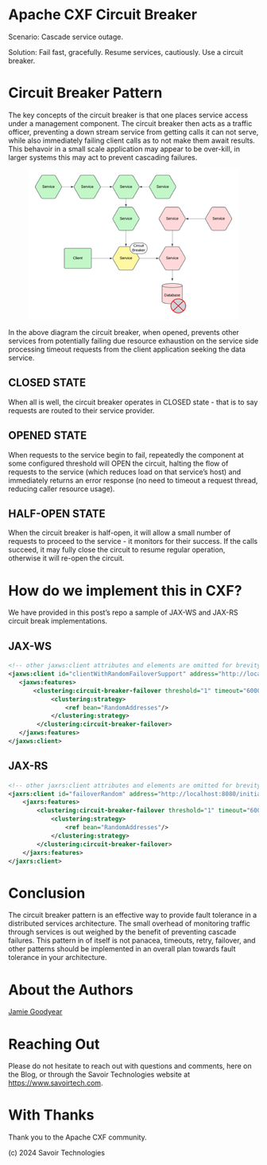 # Apache CXF Circuit Breaker

Scenario: Cascade service outage.

Solution: Fail fast, gracefully. Resume services, cautiously. Use a
circuit breaker.

# Circuit Breaker Pattern

The key concepts of the circuit breaker is that one places service
access under a management component. The circuit breaker then acts as a
traffic officer, preventing a down stream service from getting calls it
can not serve, while also immediately failing client calls as to not
make them await results. This behavoir in a small scale application may
appear to be over-kill, in larger systems this may act to prevent
cascading failures.

<figure>
<img src="./assets/images/IntroduceCB.png" alt="IntroduceCB" />
</figure>

In the above diagram the circuit breaker, when opened, prevents other
services from potentially failing due resource exhaustion on the service
side processing timeout requests from the client application seeking the
data service.

## CLOSED STATE

When all is well, the circuit breaker operates in CLOSED state - that is
to say requests are routed to their service provider.

## OPENED STATE

When requests to the service begin to fail, repeatedly the component at
some configured threshold will OPEN the circuit, halting the flow of
requests to the service (which reduces load on that service’s host) and
immediately returns an error response (no need to timeout a request
thread, reducing caller resource usage).

## HALF-OPEN STATE

When the circuit breaker is half-open, it will allow a small number of
requests to proceed to the service - it monitors for their success. If
the calls succeed, it may fully close the circuit to resume regular
operation, otherwise it will re-open the circuit.

# How do we implement this in CXF?

We have provided in this post’s repo a sample of JAX-WS and JAX-RS
circuit break implementations.

## JAX-WS

``` xml
<!-- other jaxws:client attributes and elements are omitted for brevity -->
<jaxws:client id="clientWithRandomFailoverSupport" address="http://localhost:8080/initialAddress">
   <jaxws:features>
       <clustering:circuit-breaker-failover threshold="1" timeout="60000">
            <clustering:strategy>
                <ref bean="RandomAddresses"/>
            </clustering:strategy>
        </clustering:circuit-breaker-failover>
   </jaxws:features>
</jaxws:client>
```

## JAX-RS

``` xml
<!-- other jaxrs:client attributes and elements are omitted for brevity -->
<jaxrs:client id="failoverRandom" address="http://localhost:8080/initialAddress">
    <jaxrs:features>
        <clustering:circuit-breaker-failover threshold="1" timeout="60000">
            <clustering:strategy>
                <ref bean="RandomAddresses"/>
            </clustering:strategy>
        </clustering:circuit-breaker-failover>
    </jaxrs:features>
</jaxrs:client>
```

# Conclusion

The circuit breaker pattern is an effective way to provide fault
tolerance in a distributed services architecture. The small overhead of
monitoring traffic through services is out weighed by the benefit of
preventing cascade failures. This pattern in of itself is not panacea,
timeouts, retry, failover, and other patterns should be implemented in
an overall plan towards fault tolerance in your architecture.

# About the Authors

[Jamie
Goodyear](https://github.com/savoirtech/blogs/blob/main/authors/JamieGoodyear.md)

# Reaching Out

Please do not hesitate to reach out with questions and comments, here on
the Blog, or through the Savoir Technologies website at
<https://www.savoirtech.com>.

# With Thanks

Thank you to the Apache CXF community.

\(c\) 2024 Savoir Technologies
